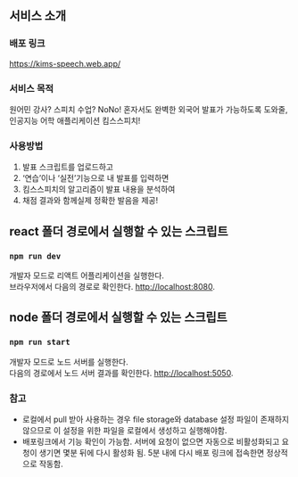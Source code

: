 ## 서비스 소개

### 배포 링크
https://kims-speech.web.app/

### 서비스 목적
원어민 강사? 스피치 수업? NoNo! 혼자서도 완벽한 외국어 발표가 가능하도록 도와줄, 인공지능 어학 애플리케이션 킴스스피치! 

### 사용방법
1. 발표 스크립트를 업로드하고
2. ‘연습’이나 ‘실전’기능으로 내 발표를 입력하면 
3. 킴스스피치의 알고리즘이 발표 내용을 분석하여 
4. 채점 결과와 함께실제 정확한 발음을 제공!

## react 폴더 경로에서 실행할 수 있는 스크립트

### `npm run dev`

개발자 모드로 리액트 어플리케이션을 실행한다. <br>
브라우저에서 다음의 경로로 확인한다. [http://localhost:8080](http://localhost:8080).

## node 폴더 경로에서 실행할 수 있는 스크립트

### `npm run start`

개발자 모드로 노드 서버를 실행한다. <br>
다음의 경로에서 노드 서버 결과를 확인한다. [http://localhost:5050](http://localhost:5050).

### 참고
* 로컬에서 pull 받아 사용하는 경우 file storage와 database 설정 파일이 존재하지 않으므로 이 설정을 위한 파일을 로컬에서 생성하고 실행해야함.
* 배포링크에서 기능 확인이 가능함. 서버에 요청이 없으면 자동으로 비활성화되고 요청이 생기면 몇분 뒤에 다시 활성화 됨. 5분 내에 다시 배포 링크에 접속한면 정상적으로 작동함.
